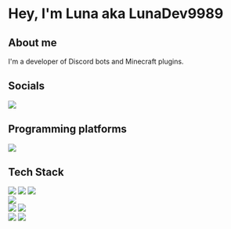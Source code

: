 # Hey, I'm Luna aka LunaDev9989

## About me

I'm a developer of Discord bots and Minecraft plugins.

## Socials

[![](https://skillicons.dev/icons?i=discord)](https://discord.com/users/925463543489396786)

## Programming platforms

[![](https://skillicons.dev/icons?i=vscode)](https://github.com/LunaDev9989)

## Tech Stack

[![](https://skillicons.dev/icons?i=java)](https://github.com/LunaDev9989)
[![](https://skillicons.dev/icons?i=js)](https://github.com/LunaDev9989)
[![](https://skillicons.dev/icons?i=nodejs)](https://github.com/LunaDev9989)<br/>
[![](https://skillicons.dev/icons?i=mongodb)](https://github.com/LunaDev9989)<br/>
[![](https://skillicons.dev/icons?i=html)](https://github.com/LunaDev9989)
[![](https://skillicons.dev/icons?i=css)](https://github.com/LunaDev9989)<br/>
[![](https://skillicons.dev/icons?i=cloudflare)](https://github.com/LunaDev9989)
[![](https://skillicons.dev/icons?i=vercel)](https://github.com/LunaDev9989)<br/>
